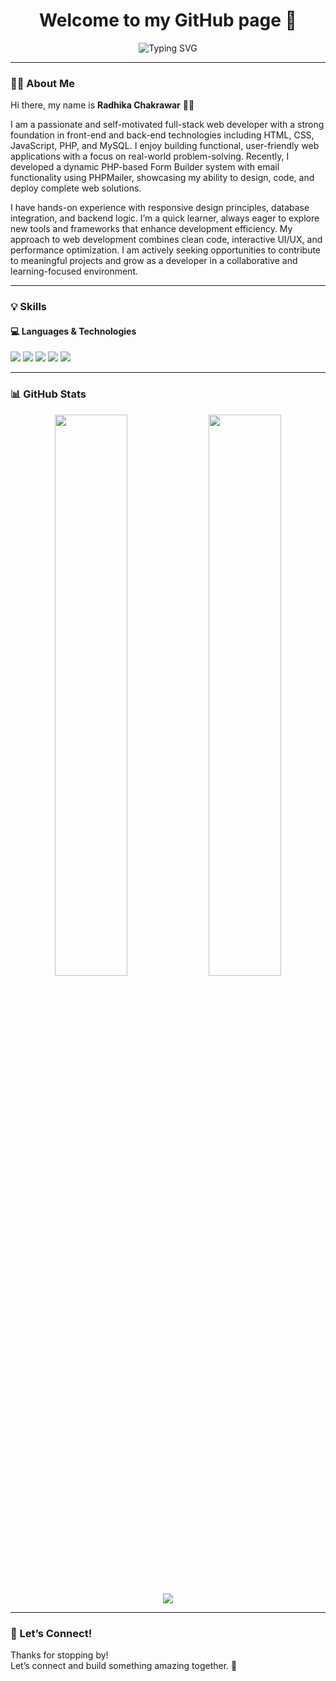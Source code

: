 <!-- Welcome -->
<h1 align="center">Welcome to my GitHub page 👋</h1>

<!-- Stylish Name Heading -->
  <p align="center">
  <img src="https://readme-typing-svg.herokuapp.com?font=Fira+Code&size=30&pause=1000&color=2E66F7&center=true&vCenter=true&width=435&lines=Radhika+Chakrawar" alt="Typing SVG" />
</p>

---

### 🧑‍💼 About Me

Hi there, my name is **Radhika Chakrawar** 👩‍💻

   I am a passionate and self-motivated full-stack web developer with a strong foundation in front-end and back-end technologies including HTML, CSS, JavaScript, PHP, and MySQL. I enjoy building functional, user-friendly web applications with a focus on real-world problem-solving. Recently, I developed a dynamic PHP-based Form Builder system with email functionality using PHPMailer, showcasing my ability to design, code, and deploy complete web solutions.

I have hands-on experience with responsive design principles, database integration, and backend logic. I’m a quick learner, always eager to explore new tools and frameworks that enhance development efficiency. My approach to web development combines clean code, interactive UI/UX, and performance optimization. I am actively seeking opportunities to contribute to meaningful projects and grow as a developer in a collaborative and learning-focused environment. 

---

### 💡 Skills

#### 💻 Languages & Technologies

<p align="left">
  <img src="https://img.shields.io/badge/HTML-E34F26?style=for-the-badge&logo=html5&logoColor=white" />
  <img src="https://img.shields.io/badge/CSS-1572B6?style=for-the-badge&logo=css3&logoColor=white" />
  <img src="https://img.shields.io/badge/JavaScript-F7DF1E?style=for-the-badge&logo=javascript&logoColor=black" />
  <img src="https://img.shields.io/badge/PHP-777BB4?style=for-the-badge&logo=php&logoColor=white" />
  <img src="https://img.shields.io/badge/MySQL-005C84?style=for-the-badge&logo=mysql&logoColor=white" />
</p>

---

### 📊 GitHub Stats

<!-- GitHub Stats + Top Langs -->
<p align="center">
  <img src="https://github-readme-stats.vercel.app/api?username=radhikachakrawar&show_icons=true&theme=default" width="48%" />
  <img src="https://github-readme-stats.vercel.app/api/top-langs/?username=radhikachakrawar&layout=compact&theme=default" width="48%" />
</p>

<!-- GitHub Streak -->
<p align="center">
  <img src="https://github-readme-streak-stats.herokuapp.com/?user=radhikachakrawar&theme=default" /> 
</p>

---

### 🚀 Let’s Connect!

Thanks for stopping by!  
Let’s connect and build something amazing together. 🚀

